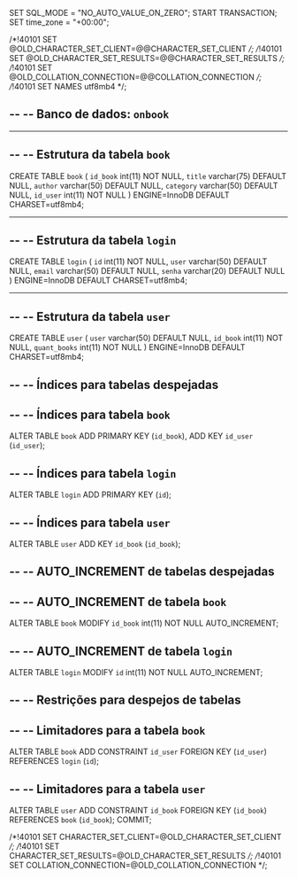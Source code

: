 SET SQL_MODE = "NO_AUTO_VALUE_ON_ZERO";
START TRANSACTION;
SET time_zone = "+00:00";


/*!40101 SET @OLD_CHARACTER_SET_CLIENT=@@CHARACTER_SET_CLIENT */;
/*!40101 SET @OLD_CHARACTER_SET_RESULTS=@@CHARACTER_SET_RESULTS */;
/*!40101 SET @OLD_COLLATION_CONNECTION=@@COLLATION_CONNECTION */;
/*!40101 SET NAMES utf8mb4 */;

--
-- Banco de dados: `onbook`
--

-- --------------------------------------------------------

--
-- Estrutura da tabela `book`
--

CREATE TABLE `book` (
  `id_book` int(11) NOT NULL,
  `title` varchar(75) DEFAULT NULL,
  `author` varchar(50) DEFAULT NULL,
  `category` varchar(50) DEFAULT NULL,
  `id_user` int(11) NOT NULL
) ENGINE=InnoDB DEFAULT CHARSET=utf8mb4;

-- --------------------------------------------------------

--
-- Estrutura da tabela `login`
--

CREATE TABLE `login` (
  `id` int(11) NOT NULL,
  `user` varchar(50) DEFAULT NULL,
  `email` varchar(50) DEFAULT NULL,
  `senha` varchar(20) DEFAULT NULL
) ENGINE=InnoDB DEFAULT CHARSET=utf8mb4;

-- --------------------------------------------------------

--
-- Estrutura da tabela `user`
--

CREATE TABLE `user` (
  `user` varchar(50) DEFAULT NULL,
  `id_book` int(11) NOT NULL,
  `quant_books` int(11) NOT NULL
) ENGINE=InnoDB DEFAULT CHARSET=utf8mb4;

--
-- Índices para tabelas despejadas
--

--
-- Índices para tabela `book`
--
ALTER TABLE `book`
  ADD PRIMARY KEY (`id_book`),
  ADD KEY `id_user` (`id_user`);

--
-- Índices para tabela `login`
--
ALTER TABLE `login`
  ADD PRIMARY KEY (`id`);

--
-- Índices para tabela `user`
--
ALTER TABLE `user`
  ADD KEY `id_book` (`id_book`);

--
-- AUTO_INCREMENT de tabelas despejadas
--

--
-- AUTO_INCREMENT de tabela `book`
--
ALTER TABLE `book`
  MODIFY `id_book` int(11) NOT NULL AUTO_INCREMENT;

--
-- AUTO_INCREMENT de tabela `login`
--
ALTER TABLE `login`
  MODIFY `id` int(11) NOT NULL AUTO_INCREMENT;

--
-- Restrições para despejos de tabelas
--

--
-- Limitadores para a tabela `book`
--
ALTER TABLE `book`
  ADD CONSTRAINT `id_user` FOREIGN KEY (`id_user`) REFERENCES `login` (`id`);

--
-- Limitadores para a tabela `user`
--
ALTER TABLE `user`
  ADD CONSTRAINT `id_book` FOREIGN KEY (`id_book`) REFERENCES `book` (`id_book`);
COMMIT;

/*!40101 SET CHARACTER_SET_CLIENT=@OLD_CHARACTER_SET_CLIENT */;
/*!40101 SET CHARACTER_SET_RESULTS=@OLD_CHARACTER_SET_RESULTS */;
/*!40101 SET COLLATION_CONNECTION=@OLD_COLLATION_CONNECTION */;
